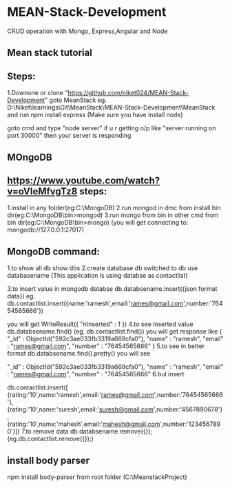# MEAN-Stack-Development
CRUD operation with Mongo, Express,Angular and Node

Mean stack tutorial
-------------------------------
Steps:
---------------------
1.Downone or clone "https://github.com/niket024/MEAN-Stack-Development"
goto MeanStack
eg. D:\Niket\learnings\Git\MeanStack\MEAN-Stack-Development\MeanStack
and run npm install express
(Make sure you have install node)

goto cmd and type "node server"
if u r getting o/p like "server running on port 30000"
then your server is responding

MOngoDB
----------------------
https://www.youtube.com/watch?v=oVIeMfvgTz8
steps:
-----------
1.install in any folder(eg:C:\MongoDB)
2.run mongod in dmc from install bin dir(eg:C:\MongoDB\bin>mongod)
3.run mongo from bin in other cmd from bin dir(eg:C:\MongoDB\bin>mongo)
(you will get connecting to: mongodb://127.0.0.1:27017)

MongoDB command:
---------------------
1.to show all db
show dbs
2.create database db switched to db
use databasename
(This application is using databse as contactlist)

3.to insert value in mongodb databse
db.databsename.insert({json format data})
eg. 
db.contactlist.insert({name:'ramesh',email:'rames@gmail.com',number:'76454565666'})

you will get 
WriteResult({ "nInserted" : 1 })
4.to see inserted value
db.databsename.find()
(eg. db.contactlist.find())
you will get response like
{ "_id" : ObjectId("592c3ae033fb3319a669cfa0"), "name" : "ramesh", "email" : "rames@gmail.com", "number" : "76454565666" }
5.to see in better format
db.databsename.find().pretty()
you will see

 "_id" : ObjectId("592c3ae033fb3319a669cfa0"),
 "name" : "ramesh",
 "email" : "rames@gmail.com",
 "number" : "76454565666"
 6.bul insert
 
 db.contactlist.insert([
 {rating:'10',name:'ramesh',email:'rames@gmail.com',number:'76454565666'},
 {rating:'10',name:'suresh',email:'suresh@gmail.com',number:'4567890678'},
 {rating:'10',name:'mahesh',email:'mahesh@gmail.com',number:'1234567890'}])
 7.to remove data
 db.databsename.remove({});
 (eg.db.contactlist.remove({});)
 
 
 install body parser
 -----------------------
 npm install body-parser from root folder (C:\MeanstackProject)